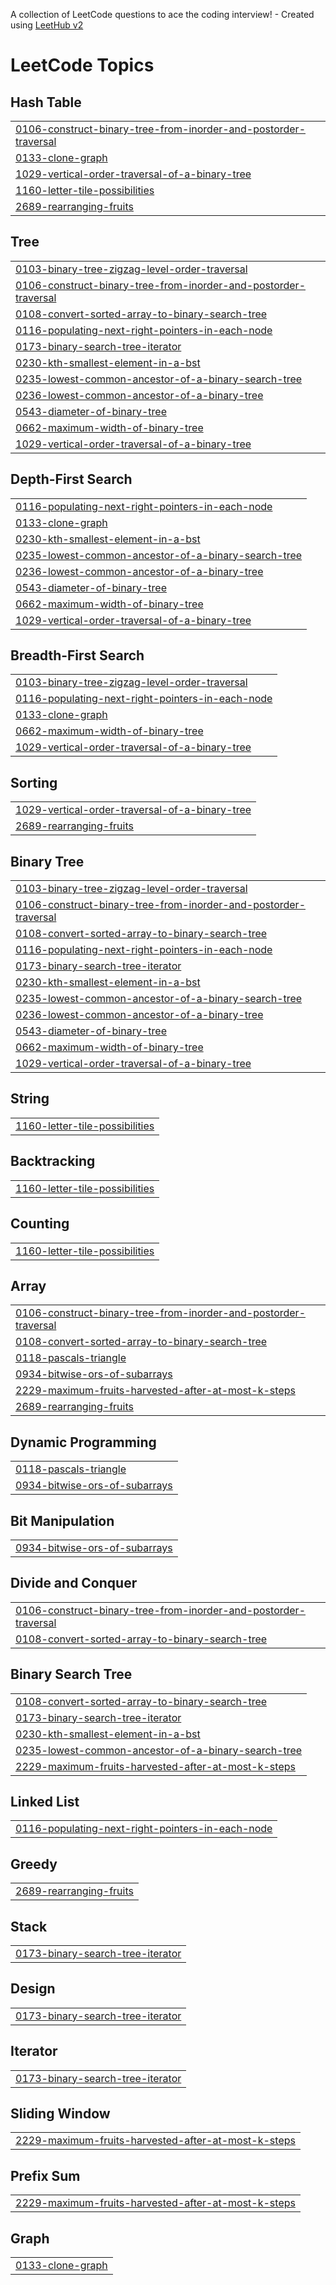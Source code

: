 A collection of LeetCode questions to ace the coding interview! - Created using [LeetHub v2](https://github.com/arunbhardwaj/LeetHub-2.0)
<!---LeetCode Topics Start-->
# LeetCode Topics
## Hash Table
|  |
| ------- |
| [0106-construct-binary-tree-from-inorder-and-postorder-traversal](https://github.com/vinayak-2201641540127/Leetcode-questions/tree/master/0106-construct-binary-tree-from-inorder-and-postorder-traversal) |
| [0133-clone-graph](https://github.com/vinayak-2201641540127/Leetcode-questions/tree/master/0133-clone-graph) |
| [1029-vertical-order-traversal-of-a-binary-tree](https://github.com/vinayak-2201641540127/Leetcode-questions/tree/master/1029-vertical-order-traversal-of-a-binary-tree) |
| [1160-letter-tile-possibilities](https://github.com/vinayak-2201641540127/Leetcode-questions/tree/master/1160-letter-tile-possibilities) |
| [2689-rearranging-fruits](https://github.com/vinayak-2201641540127/Leetcode-questions/tree/master/2689-rearranging-fruits) |
## Tree
|  |
| ------- |
| [0103-binary-tree-zigzag-level-order-traversal](https://github.com/vinayak-2201641540127/Leetcode-questions/tree/master/0103-binary-tree-zigzag-level-order-traversal) |
| [0106-construct-binary-tree-from-inorder-and-postorder-traversal](https://github.com/vinayak-2201641540127/Leetcode-questions/tree/master/0106-construct-binary-tree-from-inorder-and-postorder-traversal) |
| [0108-convert-sorted-array-to-binary-search-tree](https://github.com/vinayak-2201641540127/Leetcode-questions/tree/master/0108-convert-sorted-array-to-binary-search-tree) |
| [0116-populating-next-right-pointers-in-each-node](https://github.com/vinayak-2201641540127/Leetcode-questions/tree/master/0116-populating-next-right-pointers-in-each-node) |
| [0173-binary-search-tree-iterator](https://github.com/vinayak-2201641540127/Leetcode-questions/tree/master/0173-binary-search-tree-iterator) |
| [0230-kth-smallest-element-in-a-bst](https://github.com/vinayak-2201641540127/Leetcode-questions/tree/master/0230-kth-smallest-element-in-a-bst) |
| [0235-lowest-common-ancestor-of-a-binary-search-tree](https://github.com/vinayak-2201641540127/Leetcode-questions/tree/master/0235-lowest-common-ancestor-of-a-binary-search-tree) |
| [0236-lowest-common-ancestor-of-a-binary-tree](https://github.com/vinayak-2201641540127/Leetcode-questions/tree/master/0236-lowest-common-ancestor-of-a-binary-tree) |
| [0543-diameter-of-binary-tree](https://github.com/vinayak-2201641540127/Leetcode-questions/tree/master/0543-diameter-of-binary-tree) |
| [0662-maximum-width-of-binary-tree](https://github.com/vinayak-2201641540127/Leetcode-questions/tree/master/0662-maximum-width-of-binary-tree) |
| [1029-vertical-order-traversal-of-a-binary-tree](https://github.com/vinayak-2201641540127/Leetcode-questions/tree/master/1029-vertical-order-traversal-of-a-binary-tree) |
## Depth-First Search
|  |
| ------- |
| [0116-populating-next-right-pointers-in-each-node](https://github.com/vinayak-2201641540127/Leetcode-questions/tree/master/0116-populating-next-right-pointers-in-each-node) |
| [0133-clone-graph](https://github.com/vinayak-2201641540127/Leetcode-questions/tree/master/0133-clone-graph) |
| [0230-kth-smallest-element-in-a-bst](https://github.com/vinayak-2201641540127/Leetcode-questions/tree/master/0230-kth-smallest-element-in-a-bst) |
| [0235-lowest-common-ancestor-of-a-binary-search-tree](https://github.com/vinayak-2201641540127/Leetcode-questions/tree/master/0235-lowest-common-ancestor-of-a-binary-search-tree) |
| [0236-lowest-common-ancestor-of-a-binary-tree](https://github.com/vinayak-2201641540127/Leetcode-questions/tree/master/0236-lowest-common-ancestor-of-a-binary-tree) |
| [0543-diameter-of-binary-tree](https://github.com/vinayak-2201641540127/Leetcode-questions/tree/master/0543-diameter-of-binary-tree) |
| [0662-maximum-width-of-binary-tree](https://github.com/vinayak-2201641540127/Leetcode-questions/tree/master/0662-maximum-width-of-binary-tree) |
| [1029-vertical-order-traversal-of-a-binary-tree](https://github.com/vinayak-2201641540127/Leetcode-questions/tree/master/1029-vertical-order-traversal-of-a-binary-tree) |
## Breadth-First Search
|  |
| ------- |
| [0103-binary-tree-zigzag-level-order-traversal](https://github.com/vinayak-2201641540127/Leetcode-questions/tree/master/0103-binary-tree-zigzag-level-order-traversal) |
| [0116-populating-next-right-pointers-in-each-node](https://github.com/vinayak-2201641540127/Leetcode-questions/tree/master/0116-populating-next-right-pointers-in-each-node) |
| [0133-clone-graph](https://github.com/vinayak-2201641540127/Leetcode-questions/tree/master/0133-clone-graph) |
| [0662-maximum-width-of-binary-tree](https://github.com/vinayak-2201641540127/Leetcode-questions/tree/master/0662-maximum-width-of-binary-tree) |
| [1029-vertical-order-traversal-of-a-binary-tree](https://github.com/vinayak-2201641540127/Leetcode-questions/tree/master/1029-vertical-order-traversal-of-a-binary-tree) |
## Sorting
|  |
| ------- |
| [1029-vertical-order-traversal-of-a-binary-tree](https://github.com/vinayak-2201641540127/Leetcode-questions/tree/master/1029-vertical-order-traversal-of-a-binary-tree) |
| [2689-rearranging-fruits](https://github.com/vinayak-2201641540127/Leetcode-questions/tree/master/2689-rearranging-fruits) |
## Binary Tree
|  |
| ------- |
| [0103-binary-tree-zigzag-level-order-traversal](https://github.com/vinayak-2201641540127/Leetcode-questions/tree/master/0103-binary-tree-zigzag-level-order-traversal) |
| [0106-construct-binary-tree-from-inorder-and-postorder-traversal](https://github.com/vinayak-2201641540127/Leetcode-questions/tree/master/0106-construct-binary-tree-from-inorder-and-postorder-traversal) |
| [0108-convert-sorted-array-to-binary-search-tree](https://github.com/vinayak-2201641540127/Leetcode-questions/tree/master/0108-convert-sorted-array-to-binary-search-tree) |
| [0116-populating-next-right-pointers-in-each-node](https://github.com/vinayak-2201641540127/Leetcode-questions/tree/master/0116-populating-next-right-pointers-in-each-node) |
| [0173-binary-search-tree-iterator](https://github.com/vinayak-2201641540127/Leetcode-questions/tree/master/0173-binary-search-tree-iterator) |
| [0230-kth-smallest-element-in-a-bst](https://github.com/vinayak-2201641540127/Leetcode-questions/tree/master/0230-kth-smallest-element-in-a-bst) |
| [0235-lowest-common-ancestor-of-a-binary-search-tree](https://github.com/vinayak-2201641540127/Leetcode-questions/tree/master/0235-lowest-common-ancestor-of-a-binary-search-tree) |
| [0236-lowest-common-ancestor-of-a-binary-tree](https://github.com/vinayak-2201641540127/Leetcode-questions/tree/master/0236-lowest-common-ancestor-of-a-binary-tree) |
| [0543-diameter-of-binary-tree](https://github.com/vinayak-2201641540127/Leetcode-questions/tree/master/0543-diameter-of-binary-tree) |
| [0662-maximum-width-of-binary-tree](https://github.com/vinayak-2201641540127/Leetcode-questions/tree/master/0662-maximum-width-of-binary-tree) |
| [1029-vertical-order-traversal-of-a-binary-tree](https://github.com/vinayak-2201641540127/Leetcode-questions/tree/master/1029-vertical-order-traversal-of-a-binary-tree) |
## String
|  |
| ------- |
| [1160-letter-tile-possibilities](https://github.com/vinayak-2201641540127/Leetcode-questions/tree/master/1160-letter-tile-possibilities) |
## Backtracking
|  |
| ------- |
| [1160-letter-tile-possibilities](https://github.com/vinayak-2201641540127/Leetcode-questions/tree/master/1160-letter-tile-possibilities) |
## Counting
|  |
| ------- |
| [1160-letter-tile-possibilities](https://github.com/vinayak-2201641540127/Leetcode-questions/tree/master/1160-letter-tile-possibilities) |
## Array
|  |
| ------- |
| [0106-construct-binary-tree-from-inorder-and-postorder-traversal](https://github.com/vinayak-2201641540127/Leetcode-questions/tree/master/0106-construct-binary-tree-from-inorder-and-postorder-traversal) |
| [0108-convert-sorted-array-to-binary-search-tree](https://github.com/vinayak-2201641540127/Leetcode-questions/tree/master/0108-convert-sorted-array-to-binary-search-tree) |
| [0118-pascals-triangle](https://github.com/vinayak-2201641540127/Leetcode-questions/tree/master/0118-pascals-triangle) |
| [0934-bitwise-ors-of-subarrays](https://github.com/vinayak-2201641540127/Leetcode-questions/tree/master/0934-bitwise-ors-of-subarrays) |
| [2229-maximum-fruits-harvested-after-at-most-k-steps](https://github.com/vinayak-2201641540127/Leetcode-questions/tree/master/2229-maximum-fruits-harvested-after-at-most-k-steps) |
| [2689-rearranging-fruits](https://github.com/vinayak-2201641540127/Leetcode-questions/tree/master/2689-rearranging-fruits) |
## Dynamic Programming
|  |
| ------- |
| [0118-pascals-triangle](https://github.com/vinayak-2201641540127/Leetcode-questions/tree/master/0118-pascals-triangle) |
| [0934-bitwise-ors-of-subarrays](https://github.com/vinayak-2201641540127/Leetcode-questions/tree/master/0934-bitwise-ors-of-subarrays) |
## Bit Manipulation
|  |
| ------- |
| [0934-bitwise-ors-of-subarrays](https://github.com/vinayak-2201641540127/Leetcode-questions/tree/master/0934-bitwise-ors-of-subarrays) |
## Divide and Conquer
|  |
| ------- |
| [0106-construct-binary-tree-from-inorder-and-postorder-traversal](https://github.com/vinayak-2201641540127/Leetcode-questions/tree/master/0106-construct-binary-tree-from-inorder-and-postorder-traversal) |
| [0108-convert-sorted-array-to-binary-search-tree](https://github.com/vinayak-2201641540127/Leetcode-questions/tree/master/0108-convert-sorted-array-to-binary-search-tree) |
## Binary Search Tree
|  |
| ------- |
| [0108-convert-sorted-array-to-binary-search-tree](https://github.com/vinayak-2201641540127/Leetcode-questions/tree/master/0108-convert-sorted-array-to-binary-search-tree) |
| [0173-binary-search-tree-iterator](https://github.com/vinayak-2201641540127/Leetcode-questions/tree/master/0173-binary-search-tree-iterator) |
| [0230-kth-smallest-element-in-a-bst](https://github.com/vinayak-2201641540127/Leetcode-questions/tree/master/0230-kth-smallest-element-in-a-bst) |
| [0235-lowest-common-ancestor-of-a-binary-search-tree](https://github.com/vinayak-2201641540127/Leetcode-questions/tree/master/0235-lowest-common-ancestor-of-a-binary-search-tree) |
| [2229-maximum-fruits-harvested-after-at-most-k-steps](https://github.com/vinayak-2201641540127/Leetcode-questions/tree/master/2229-maximum-fruits-harvested-after-at-most-k-steps) |
## Linked List
|  |
| ------- |
| [0116-populating-next-right-pointers-in-each-node](https://github.com/vinayak-2201641540127/Leetcode-questions/tree/master/0116-populating-next-right-pointers-in-each-node) |
## Greedy
|  |
| ------- |
| [2689-rearranging-fruits](https://github.com/vinayak-2201641540127/Leetcode-questions/tree/master/2689-rearranging-fruits) |
## Stack
|  |
| ------- |
| [0173-binary-search-tree-iterator](https://github.com/vinayak-2201641540127/Leetcode-questions/tree/master/0173-binary-search-tree-iterator) |
## Design
|  |
| ------- |
| [0173-binary-search-tree-iterator](https://github.com/vinayak-2201641540127/Leetcode-questions/tree/master/0173-binary-search-tree-iterator) |
## Iterator
|  |
| ------- |
| [0173-binary-search-tree-iterator](https://github.com/vinayak-2201641540127/Leetcode-questions/tree/master/0173-binary-search-tree-iterator) |
## Sliding Window
|  |
| ------- |
| [2229-maximum-fruits-harvested-after-at-most-k-steps](https://github.com/vinayak-2201641540127/Leetcode-questions/tree/master/2229-maximum-fruits-harvested-after-at-most-k-steps) |
## Prefix Sum
|  |
| ------- |
| [2229-maximum-fruits-harvested-after-at-most-k-steps](https://github.com/vinayak-2201641540127/Leetcode-questions/tree/master/2229-maximum-fruits-harvested-after-at-most-k-steps) |
## Graph
|  |
| ------- |
| [0133-clone-graph](https://github.com/vinayak-2201641540127/Leetcode-questions/tree/master/0133-clone-graph) |
<!---LeetCode Topics End-->